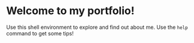 # Welcome to my portfolio!

Use this shell environment to explore and find out about me. Use the `help` command to get some tips!
